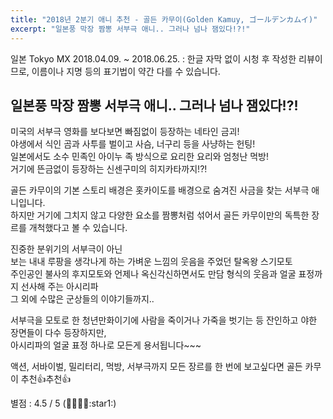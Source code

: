 ```yaml
---
title: "2018년 2분기 애니 추천 - 골든 카무이(Golden Kamuy, ゴールデンカムイ)"
excerpt: "일본풍 막장 짬뽕 서부극 애니.. 그러나 넘나 잼있다!?!"
---
```


일본 Tokyo MX 2018.04.09. ~ 2018.06.25.
: 한글 자막 없이 시청 후 작성한 리뷰이므로, 이름이나 지명 등의 표기법이 약간 다를 수 있습니다.

## 일본풍 막장 짬뽕 서부극 애니.. 그러나 넘나 잼있다!?!

미국의 서부극 영화를 보다보면 빠짐없이 등장하는 네타인 금괴!  
야생에서 식인 곰과 사투를 벌이고 사슴, 너구리 등을 사냥하는 헌팅!  
일본에서도 소수 민족인 아이누 족 방식으로 요리한 요리와 엄청난 먹방!  
거기에 뜬금없이 등장하는 신센구미의 히지카타까지!?!

골든 카무이의 기본 스토리 배경은 홋카이도를 배경으로 숨겨진 사금을 찾는 서부극 애니입니다.  
하지만 거기에 그치지 않고 다양한 요소를 짬뽕처럼 섞어서 골든 카무이만의 독특한 장르를 개척했다고 볼 수 있습니다.

진중한 분위기의 서부극이 아닌  
보는 내내 루팡을 생각나게 하는 가벼운 느낌의 웃음을 주었던 탈옥왕 스기모토  
주인공인 불사의 후지모토와 언제나 옥신각신하면서도 만담 형식의 웃음과 얼굴 표정까지 선사해 주는 아시리파  
그 외에 수많은 군상들의 이야기들까지..

서부극을 모토로 한 청년만화이기에 사람을 죽이거나 가죽을 벗기는 등 잔인하고 야한 장면들이 다수 등장하지만,  
아시리파의 얼굴 표정 하나로 모든게 용서됩니다~~~

액션, 서바이벌, 밀리터리, 먹방, 서부극까지 모든 장르를 한 번에 보고싶다면 골든 카무이 추천:thumbsup:추천:thumbsup:

별점 : 4.5 / 5 (:star2::star2::star2::star2::star1:)
